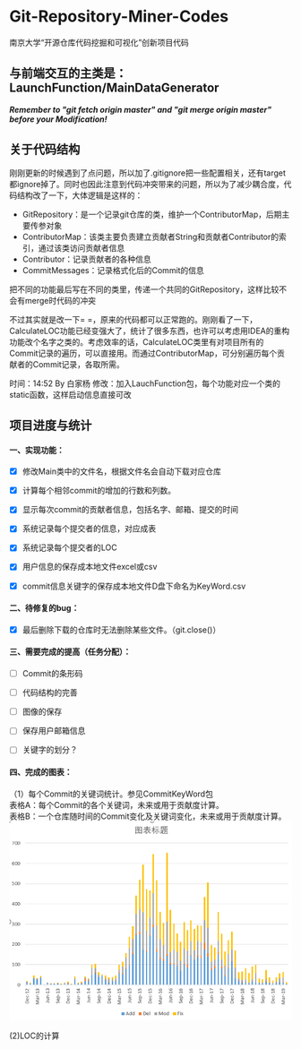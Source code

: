 # Git-Repository-Miner-Codes
南京大学“开源仓库代码挖掘和可视化”创新项目代码

## 与前端交互的主类是： LaunchFunction/MainDataGenerator

***Remember to "git fetch origin master" and "git merge origin master" before your Modification!***



## 关于代码结构

刚刚更新的时候遇到了点问题，所以加了.gitignore把一些配置相关，还有target都ignore掉了。同时也因此注意到代码冲突带来的问题，所以为了减少耦合度，代码结构改了一下，大体逻辑是这样的：

- GitRepository：是一个记录git仓库的类，维护一个ContributorMap，后期主要传参对象
- ContributorMap：该类主要负责建立贡献者String和贡献者Contributor的索引，通过该类访问贡献者信息
- Contributor：记录贡献者的各种信息
- CommitMessages：记录格式化后的Commit的信息

把不同的功能最后写在不同的类里，传递一个共同的GitRepository，这样比较不会有merge时代码的冲突

不过其实就是改一下= =，原来的代码都可以正常跑的。刚刚看了一下，CalculateLOC功能已经变强大了，统计了很多东西，也许可以考虑用IDEA的重构功能改个名字之类的。考虑效率的话，CalculateLOC类里有对项目所有的Commit记录的遍历，可以直接用。而通过ContributorMap，可分别遍历每个贡献者的Commit记录，各取所需。

时间：14:52 By 白家杨
修改：加入LauchFunction包，每个功能对应一个类的static函数，这样启动信息直接可改



## 项目进度与统计

#### 一、实现功能：

- [x] 修改Main类中的文件名，根据文件名会自动下载对应仓库
- [x] 计算每个相邻commit的增加的行数和列数。
- [x] 显示每次commit的贡献者信息，包括名字、邮箱、提交的时间
- [x] 系统记录每个提交者的信息，对应成表
- [x] 系统记录每个提交者的LOC
- [x] 用户信息的保存成本地文件excel或csv
- [x] commit信息关键字的保存成本地文件D盘下命名为KeyWord.csv


#### 二、待修复的bug：

- [x] 最后删除下载的仓库时无法删除某些文件。（git.close()）



#### 三、需要完成的提高（任务分配）：

- [ ] Commit的条形码

- [ ] 代码结构的完善

- [ ] 图像的保存

- [ ] 保存用户邮箱信息

- [ ] 关键字的划分？


#### 四、完成的图表：
（1）每个Commit的关键词统计。参见CommitKeyWord包  
表格A：每个Commit的各个关键词，未来或用于贡献度计算。  
表格B：一个仓库随时间的Commit变化及关键词变化，未来或用于贡献度计算。  
![avatar](src/figure/CommitKeyWord.png)

(2)LOC的计算


